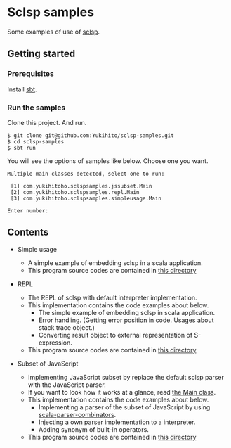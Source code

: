 # Sclsp samples
 
 Some examples of use of [sclsp](https://github.com/Yukihito/sclsp).
 
## Getting started
### Prerequisites
 Install [sbt](https://www.scala-sbt.org/download.html).
 
### Run the samples
Clone this project. And run.
```
$ git clone git@github.com:Yukihito/sclsp-samples.git
$ cd sclsp-samples
$ sbt run  
```

You will see the options of samples like below. Choose one you want.

```
Multiple main classes detected, select one to run:

 [1] com.yukihitoho.sclspsamples.jssubset.Main
 [2] com.yukihitoho.sclspsamples.repl.Main
 [3] com.yukihitoho.sclspsamples.simpleusage.Main

Enter number: 
```

## Contents
- Simple usage
  - A simple example of embedding sclsp in a scala application.
  - This program source codes are contained in [this directory](https://github.com/Yukihito/sclsp-samples/tree/master/src/main/scala/com/yukihitoho/sclspsamples/simpleusage)  

- REPL
  - The REPL of sclsp with default interpreter implementation.
  - This implementation contains the code examples about below.
    - The simple example of embedding sclsp in scala application.
    - Error handling. (Getting error position in code. Usages about stack trace object.)
    - Converting result object to external representation of S-expression.
  - This program source codes are contained in [this directory](https://github.com/Yukihito/sclsp-samples/tree/master/src/main/scala/com/yukihitoho/sclspsamples/repl)
 
- Subset of JavaScript
  - Implementing JavaScript subset by replace the default sclsp parser with the JavaScript parser.
  - If you want to look how it works at a glance, read [the Main class](https://github.com/Yukihito/sclsp-samples/blob/master/src/main/scala/com/yukihitoho/sclspsamples/jssubset/Main.scala).
  - This implementation contains the code examples about below.
    - Implementing a parser of the subset of JavaScript by using [scala-parser-combinators](https://github.com/scala/scala-parser-combinators).
    - Injecting a own parser implementation to a interpreter.
    - Adding synonym of built-in operators.
  - This program source codes are contained in [this directory](https://github.com/Yukihito/sclsp-samples/tree/master/src/main/scala/com/yukihitoho/sclspsamples/jssubset)    
    
  